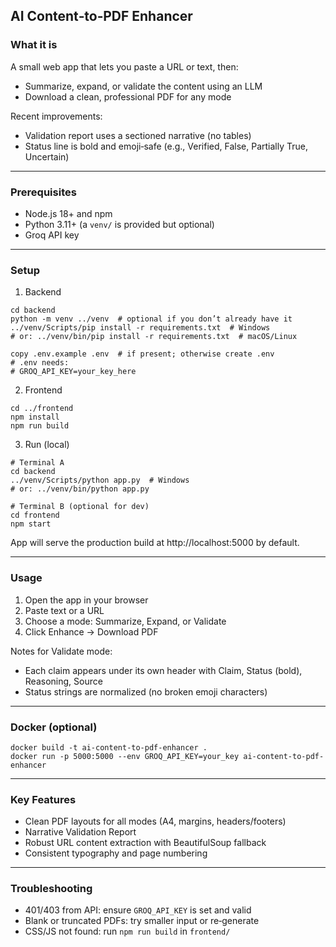 ## AI Content‑to‑PDF Enhancer 

### What it is
A small web app that lets you paste a URL or text, then:
- Summarize, expand, or validate the content using an LLM
- Download a clean, professional PDF for any mode

Recent improvements:
- Validation report uses a sectioned narrative (no tables)
- Status line is bold and emoji‑safe (e.g., Verified, False, Partially True, Uncertain)

---

### Prerequisites
- Node.js 18+ and npm
- Python 3.11+ (a `venv/` is provided but optional)
- Groq API key

---

### Setup
1) Backend
```
cd backend
python -m venv ../venv  # optional if you don’t already have it
../venv/Scripts/pip install -r requirements.txt  # Windows
# or: ../venv/bin/pip install -r requirements.txt  # macOS/Linux

copy .env.example .env  # if present; otherwise create .env
# .env needs:
# GROQ_API_KEY=your_key_here
```

2) Frontend
```
cd ../frontend
npm install
npm run build
```

3) Run (local)
```
# Terminal A
cd backend
../venv/Scripts/python app.py  # Windows
# or: ../venv/bin/python app.py

# Terminal B (optional for dev)
cd frontend
npm start
```

App will serve the production build at http://localhost:5000 by default.

---

### Usage
1) Open the app in your browser
2) Paste text or a URL
3) Choose a mode: Summarize, Expand, or Validate
4) Click Enhance → Download PDF

Notes for Validate mode:
- Each claim appears under its own header with Claim, Status (bold), Reasoning, Source
- Status strings are normalized (no broken emoji characters)

---

### Docker (optional)
```
docker build -t ai-content-to-pdf-enhancer .
docker run -p 5000:5000 --env GROQ_API_KEY=your_key ai-content-to-pdf-enhancer
```

---

### Key Features
- Clean PDF layouts for all modes (A4, margins, headers/footers)
- Narrative Validation Report 
- Robust URL content extraction with BeautifulSoup fallback
- Consistent typography and page numbering

---

### Troubleshooting
- 401/403 from API: ensure `GROQ_API_KEY` is set and valid
- Blank or truncated PDFs: try smaller input or re‑generate
- CSS/JS not found: run `npm run build` in `frontend/`


